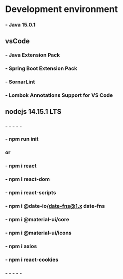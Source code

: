 # Development environment
### - Java 15.0.1
## vsCode
### - Java Extension Pack
### - Spring Boot Extension Pack
### - SornarLint
### - Lombok Annotations Support for VS Code
## nodejs 14.15.1 LTS
### - - - - -
### - npm run init
### or
### - npm i react
### - npm i react-dom
### - npm i react-scripts
### - npm i @date-io/date-fns@1.x date-fns
### - npm i @material-ui/core
### - npm i @material-ui/icons
### - npm i axios
### - npm i react-cookies
### - - - - -

